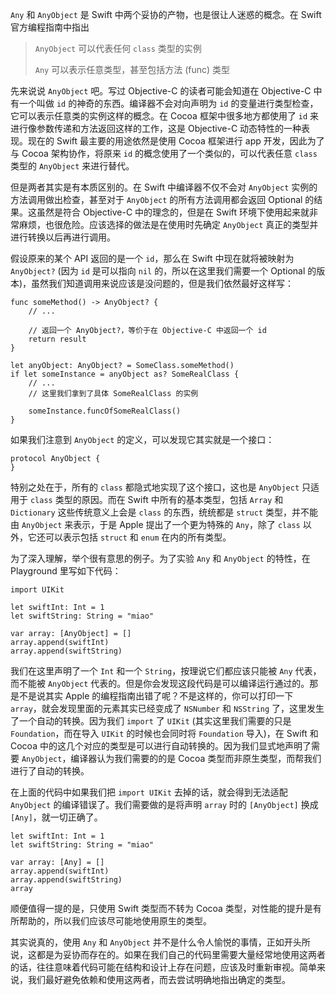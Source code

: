 `Any` 和 `AnyObject` 是 Swift 中两个妥协的产物，也是很让人迷惑的概念。在 Swift 官方编程指南中指出

> `AnyObject` 可以代表任何 `class` 类型的实例
>
> `Any` 可以表示任意类型，甚至包括方法 (func) 类型

先来说说 `AnyObject` 吧。写过 Objective-C 的读者可能会知道在 Objective-C 中有一个叫做 `id` 的神奇的东西。编译器不会对向声明为 `id` 的变量进行类型检查，它可以表示任意类的实例这样的概念。在 Cocoa 框架中很多地方都使用了 `id` 来进行像参数传递和方法返回这样的工作，这是 Objective-C 动态特性的一种表现。现在的 Swift 最主要的用途依然是使用 Cocoa 框架进行 app 开发，因此为了与 Cocoa 架构协作，将原来 `id` 的概念使用了一个类似的，可以代表任意 `class` 类型的 `AnyObject` 来进行替代。

但是两者其实是有本质区别的。在 Swift 中编译器不仅不会对 `AnyObject` 实例的方法调用做出检查，甚至对于 `AnyObject` 的所有方法调用都会返回 Optional 的结果。这虽然是符合 Objective-C 中的理念的，但是在 Swift 环境下使用起来就非常麻烦，也很危险。应该选择的做法是在使用时先确定 `AnyObject` 真正的类型并进行转换以后再进行调用。

假设原来的某个 API 返回的是一个 `id`，那么在 Swift 中现在就将被映射为 `AnyObject?` (因为 `id` 是可以指向 `nil` 的，所以在这里我们需要一个 Optional 的版本)，虽然我们知道调用来说应该是没问题的，但是我们依然最好这样写：

```
func someMethod() -> AnyObject? {
    // ...

    // 返回一个 AnyObject?，等价于在 Objective-C 中返回一个 id
    return result
}

let anyObject: AnyObject? = SomeClass.someMethod()
if let someInstance = anyObject as? SomeRealClass {
    // ...
    // 这里我们拿到了具体 SomeRealClass 的实例

    someInstance.funcOfSomeRealClass()
}
```

如果我们注意到 `AnyObject` 的定义，可以发现它其实就是一个接口：

```
protocol AnyObject {
}
```

特别之处在于，所有的 `class` 都隐式地实现了这个接口，这也是 `AnyObject` 只适用于 `class` 类型的原因。而在 Swift 中所有的基本类型，包括 `Array` 和 `Dictionary` 这些传统意义上会是 `class` 的东西，统统都是 `struct` 类型，并不能由 `AnyObject` 来表示，于是 Apple 提出了一个更为特殊的 `Any`，除了 `class` 以外，它还可以表示包括 `struct` 和 `enum` 在内的所有类型。

为了深入理解，举个很有意思的例子。为了实验 `Any` 和 `AnyObject` 的特性，在 Playground 里写如下代码：

```
import UIKit

let swiftInt: Int = 1
let swiftString: String = "miao"

var array: [AnyObject] = []
array.append(swiftInt)
array.append(swiftString)
```

我们在这里声明了一个 `Int` 和一个 `String`，按理说它们都应该只能被 `Any` 代表，而不能被 `AnyObject` 代表的。但是你会发现这段代码是可以编译运行通过的。那是不是说其实 Apple 的编程指南出错了呢？不是这样的，你可以打印一下 `array`，就会发现里面的元素其实已经变成了 `NSNumber` 和 `NSString` 了，这里发生了一个自动的转换。因为我们 `import` 了 `UIKit` (其实这里我们需要的只是 `Foundation`，而在导入 `UIKit` 的时候也会同时将 `Foundation` 导入)，在 Swift 和 Cocoa 中的这几个对应的类型是可以进行自动转换的。因为我们显式地声明了需要 `AnyObject`，编译器认为我们需要的的是 Cocoa 类型而非原生类型，而帮我们进行了自动的转换。

在上面的代码中如果我们把 `import UIKit` 去掉的话，就会得到无法适配 `AnyObject` 的编译错误了。我们需要做的是将声明 `array` 时的 `[AnyObject]` 换成 `[Any]`，就一切正确了。

```
let swiftInt: Int = 1
let swiftString: String = "miao"

var array: [Any] = []
array.append(swiftInt)
array.append(swiftString)
array
```

顺便值得一提的是，只使用 Swift 类型而不转为 Cocoa 类型，对性能的提升是有所帮助的，所以我们应该尽可能地使用原生的类型。

其实说真的，使用 `Any` 和 `AnyObject` 并不是什么令人愉悦的事情，正如开头所说，这都是为妥协而存在的。如果在我们自己的代码里需要大量经常地使用这两者的话，往往意味着代码可能在结构和设计上存在问题，应该及时重新审视。简单来说，我们最好避免依赖和使用这两者，而去尝试明确地指出确定的类型。